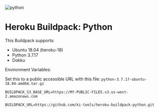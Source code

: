 ![python](https://cloud.githubusercontent.com/assets/51578/13712821/b68a42ce-e793-11e5-96b0-d8eb978137ba.png)

# Heroku Buildpack: Python

This Buildpack supports:

- Ubuntu 18.04 (heroku-18)
- Python 3.7.17
- Dokku

Environment Variables:

Set this to a public accessible URL with this file: `python-3.7.17-ubuntu-18.04-amd64.tar.gz`

`BUILDPACK_S3_BASE_URL=https://MY-PUBLIC-FILES.s3.us-west-2.amazonaws.com`


`BUILDPACK_URL=https://github.com/ki-tools/heroku-buildpack-python.git`